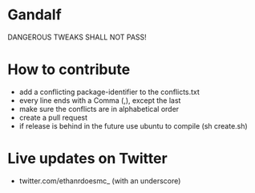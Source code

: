 # Gandalf
DANGEROUS TWEAKS SHALL NOT PASS!



# How to contribute
- add a conflicting package-identifier to the conflicts.txt
- every line ends with a Comma (,), except the last
- make sure the conflicts are in alphabetical order
- create a pull request
- if release is behind in the future use ubuntu to compile (sh create.sh)


# Live updates on Twitter
- twitter.com/ethanrdoesmc_ (with an underscore)
